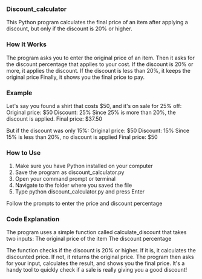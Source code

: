 ### Discount_calculator

This Python program calculates the final price of an item after applying a discount, but only if the discount is 20% or higher.

### How It Works
The program asks you to enter the original price of an item. Then it asks for the discount percentage that applies to your cost.
If the discount is 20% or more, it applies the discount. If the discount is less than 20%, it keeps the original price
Finally, it shows you the final price to pay.

### Example
Let's say you found a shirt that costs $50, and it's on sale for 25% off:
Original price: $50
Discount: 25%
Since 25% is more than 20%, the discount is applied.
Final price: $37.50

But if the discount was only 15%:
Original price: $50
Discount: 15%
Since 15% is less than 20%, no discount is applied
Final price: $50

### How to Use
1. Make sure you have Python installed on your computer
2. Save the program as discount_calculator.py
3. Open your command prompt or terminal
4. Navigate to the folder where you saved the file
5. Type python discount_calculator.py and press Enter

Follow the prompts to enter the price and discount percentage

### Code Explanation
The program uses a simple function called calculate_discount that takes two inputs:
The original price of the item
The discount percentage

The function checks if the discount is 20% or higher. If it is, it calculates the discounted price. If not, it returns the original price.
The program then asks for your input, calculates the result, and shows you the final price. It's a handy tool to quickly check if a sale is really giving you a good discount!


